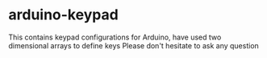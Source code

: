 # arduino-keypad
This contains keypad configurations for Arduino, have used two dimensional arrays to define keys
Please don't hesitate to ask any question
